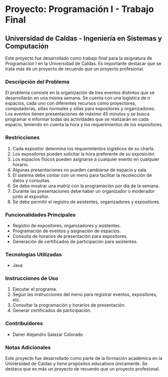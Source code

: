 # Proyecto: Programación I - Trabajo Final
## Universidad de Caldas - Ingeniería en Sistemas y Computación

Este proyecto fue desarrollado como trabajo final para la asignatura de Programación I en la Universidad de Caldas. Es importante destacar que se trata más de un proyecto de recuerdo que un proyecto profesional.

### Descripción del Problema
El problema consiste en la organización de tres eventos distintos que se desarrollarán en una misma semana. Se cuenta con una logística de n espacios, cada uno con diferentes recursos como proyectores, computadoras, sillas normales y sillas para expositores y organizadores. Los eventos tienen presentaciones de máximo 45 minutos y se busca programar e informar todas las actividades que se realizarán en cada espacio, teniendo en cuenta la hora y los requerimientos de los expositores.

### Restricciones
1. Cada expositor determina los requerimientos logísticos de su charla.
2. Los expositores pueden solicitar la hora preferente de su exposición.
3. Los espacios físicos pueden asignarse a cualquier evento en cualquier horario.
4. Algunas presentaciones no pueden cambiarse de espacio y sala.
5. El sistema debe contar con un menú para facilitar la recolección de datos y consultas.
6. Se debe mostrar una matriz con la programación por día de la semana.
7. Durante las presentaciones debe haber un organizador o moderador junto al expositor.
8. Se debe permitir el registro de asistentes, organizadores y expositores.

### Funcionalidades Principales
- Registro de expositores, organizadores y asistentes.
- Programación de eventos y asignación de espacios.
- Consulta de horarios de presentación para expositores.
- Generación de certificados de participación para asistentes.

### Tecnologías Utilizadas
- Java

### Instrucciones de Uso
1. Ejecutar el programa.
2. Seguir las instrucciones del menú para registrar eventos, expositores, etc.
3. Consultar la programación y horarios de presentación.
4. Generar certificados de participación.

### Contribuidores
- Daner Alejandro Salazar Colorado

### Notas Adicionales
Este proyecto fue desarrollado como parte de la formación académica en la Universidad de Caldas y tiene propósitos educativos únicamente. Se destaca que es más un proyecto de recuerdo que un proyecto profesional.

